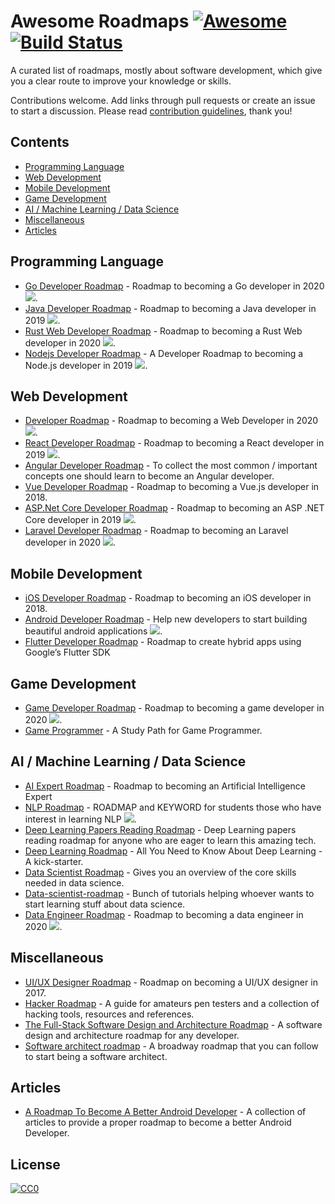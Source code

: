 # Awesome Roadmaps [![Awesome](https://awesome.re/badge.svg)](https://awesome.re) [![Build Status](https://travis-ci.org/liuchong/awesome-roadmaps.svg?branch=master)](https://travis-ci.org/liuchong/awesome-roadmaps)

A curated list of roadmaps, mostly about software development, which give you a clear route to improve your knowledge or skills.

Contributions welcome. Add links through pull requests or create an issue to start a discussion. Please read [contribution guidelines](contributing.md), thank you!

## Contents

- [Programming Language](#programming-language)
- [Web Development](#web-development)
- [Mobile Development](#mobile-development)
- [Game Development](#game-development)
- [AI / Machine Learning / Data Science](#ai--machine-learning--data-science)
- [Miscellaneous](#miscellaneous)
- [Articles](#articles)

## Programming Language

- [Go Developer Roadmap](https://github.com/Alikhll/golang-developer-roadmap) - Roadmap to becoming a Go developer in 2020 [![](https://img.shields.io/badge/Roadmap-2020-yellowgreen.svg)](https://github.com/Alikhll/golang-developer-roadmap).
- [Java Developer Roadmap](https://github.com/s4kibs4mi/java-developer-roadmap) - Roadmap to becoming a Java developer in 2019 [![](https://img.shields.io/badge/Roadmap-2019-yellowgreen.svg)](https://github.com/s4kibs4mi/java-developer-roadmap).
- [Rust Web Developer Roadmap](https://github.com/anshulrgoyal/rust-web-developer-roadmap) - Roadmap to becoming a Rust Web developer in 2020 [![](https://img.shields.io/badge/Roadmap-2020-yellowgreen.svg)](https://github.com/anshulrgoyal/rust-web-developer-roadmap).
- [Nodejs Developer Roadmap](https://github.com/aliyr/Nodejs-Developer-Roadmap) - A Developer Roadmap to becoming a Node.js developer in 2019 [![](https://img.shields.io/badge/Roadmap-2019-yellowgreen.svg)](https://github.com/aliyr/Nodejs-Developer-Roadmap).

## Web Development

- [Developer Roadmap](https://github.com/kamranahmedse/developer-roadmap) - Roadmap to becoming a Web Developer in 2020 [![](https://img.shields.io/badge/Roadmap-2020-yellowgreen.svg)](https://github.com/kamranahmedse/developer-roadmap).
- [React Developer Roadmap](https://github.com/adam-golab/react-developer-roadmap) - Roadmap to becoming a React developer in 2019 [![](https://img.shields.io/badge/Roadmap-2019-yellowgreen.svg)](https://github.com/adam-golab/react-developer-roadmap).
- [Angular Developer Roadmap](https://github.com/sulco/angular-developer-roadmap) - To collect the most common / important concepts one should learn to become an Angular developer.
- [Vue Developer Roadmap](https://github.com/flaviocopes/vue-developer-roadmap) - Roadmap to becoming a Vue.js developer in 2018.
- [ASP.Net Core Developer Roadmap](https://github.com/MoienTajik/AspNetCore-Developer-Roadmap) - Roadmap to becoming an ASP .NET Core developer in 2019 [![](https://img.shields.io/badge/Roadmap-2019-yellowgreen.svg)](https://github.com/MoienTajik/AspNetCore-Developer-Roadmap).
- [Laravel Developer Roadmap](https://github.com/Hasnayeen/laravel-developer-roadmap) - Roadmap to becoming an Laravel developer in 2020 [![](https://img.shields.io/badge/Roadmap-2020-yellowgreen.svg)](https://github.com/Hasnayeen/laravel-developer-roadmap).

## Mobile Development

- [iOS Developer Roadmap](https://github.com/BohdanOrlov/iOS-Developer-Roadmap) - Roadmap to becoming an iOS developer in 2018.
- [Android Developer Roadmap](https://github.com/anacoimbrag/android-developer-roadmap) - Help new developers to start building beautiful android applications [![](https://img.shields.io/badge/Roadmap-2019-yellowgreen.svg)](https://github.com/anacoimbrag/android-developer-roadmap).
- [Flutter Developer Roadmap](https://github.com/olexale/flutter_roadmap) - Roadmap to create hybrid apps using Google’s Flutter SDK

## Game Development

- [Game Developer Roadmap](https://github.com/utilForever/game-developer-roadmap) - Roadmap to becoming a game developer in 2020 [![](https://img.shields.io/badge/Roadmap-2020-yellowgreen.svg)](https://github.com/utilForever/game-developer-roadmap).
- [Game Programmer](https://github.com/miloyip/game-programmer) - A Study Path for Game Programmer.

## AI / Machine Learning / Data Science

- [AI Expert Roadmap](https://github.com/AMAI-GmbH/AI-Expert-Roadmap) - Roadmap to becoming an Artificial Intelligence Expert
- [NLP Roadmap](https://github.com/graykode/nlp-roadmap) - ROADMAP and KEYWORD for students those who have interest in learning NLP [![](https://img.shields.io/badge/Roadmap-2019-yellowgreen.svg)](https://github.com/graykode/nlp-roadmap).
- [Deep Learning Papers Reading Roadmap](https://github.com/floodsung/Deep-Learning-Papers-Reading-Roadmap) - Deep Learning papers reading roadmap for anyone who are eager to learn this amazing tech.
- [Deep Learning Roadmap](https://github.com/machinelearningmindset/deep-learning-roadmap) - All You Need to Know About Deep Learning - A kick-starter.
- [Data Scientist Roadmap](https://github.com/hasbrain/data-science-roadmap) - Gives you an overview of the core skills needed in data science.
- [Data-scientist-roadmap](https://github.com/MrMimic/data-scientist-roadmap) - Bunch of tutorials helping whoever wants to start learning stuff about data science.
- [Data Engineer Roadmap](https://github.com/datastacktv/data-engineer-roadmap) - Roadmap to becoming a data engineer in 2020 [![](https://img.shields.io/badge/Roadmap-2020-yellowgreen.svg)](https://github.com/datastacktv/data-engineer-roadmap).

## Miscellaneous

- [UI/UX Designer Roadmap](https://github.com/togiberlin/ui-ux-designer-roadmap) - Roadmap on becoming a UI/UX designer in 2017.
- [Hacker Roadmap](https://github.com/Sundowndev/hacker-roadmap) - A guide for amateurs pen testers and a collection of hacking tools, resources and references.
- [The Full-Stack Software Design and Architecture Roadmap](https://github.com/stemmlerjs/software-design-and-architecture-roadmap) - A software design and architecture roadmap for any developer.
- [Software architect roadmap](https://github.com/AlaaAttya/software-architect-roadmap) - A broadway roadmap that you can follow to start being a software architect.

## Articles

- [A Roadmap To Become A Better Android Developer](https://medium.com/mindorks/a-roadmap-to-become-a-better-android-developer-3038cf7f8c8d) - A collection of articles to provide a proper roadmap to become a better Android Developer.

## License

[![CC0](http://mirrors.creativecommons.org/presskit/buttons/88x31/svg/cc-zero.svg)](https://creativecommons.org/publicdomain/zero/1.0/)
